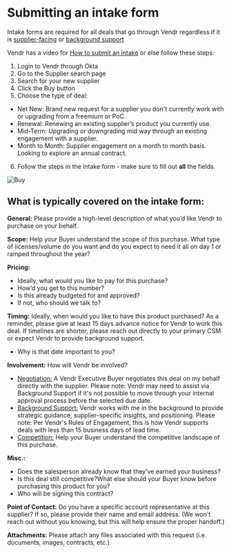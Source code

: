 # Submitting an intake form

Intake forms are required for all deals that go through Vendr regardless if it is [supplier-facing](../Vendr/supplier_facing) or [background support](../Vendr/background_support)

Vendr has a video for [How to submit an intake](https://vimeo.com/587847826/8417a2eb8e) or else follow these steps:

1. Login to Vendr through Okta
2. Go to the Supplier search page
3. Search for your new supplier
4. Click the Buy button
5. Choose the type of deal:

- Net New: Brand new request for a supplier you don't currently work with or upgrading from a freemium or PoC.
- Renewal: Renewing an existing supplier’s product you currently use.
- Mid-Term: Upgrading or downgrading mid way through an existing engagement with a supplier.
- Month to Month: Supplier engagement on a month to month basis. Looking to explore an annual contract.

6. Follow the steps in the intake form - make sure to fill out **all** the fields.

![Buy](https://storage.googleapis.com/sourcegraph-assets/Vendr%20-%20Buy%20%231.jpg)

## What is typically covered on the intake form:

**General:** Please provide a high-level description of what you’d like Vendr to purchase on your behalf.

**Scope:** Help your Buyer understand the scope of this purchase.
What type of licenses/volume do you want and do you expect to need it all on day 1 or ramped throughout the year?

**Pricing:**

- Ideally, what would you like to pay for this purchase?
- How’d you get to this number?
- Is this already budgeted for and approved?
- If not, who should we talk to?

**Timing:** Ideally, when would you like to have this product purchased? As a reminder, please give at least 15 days advance notice for Vendr to work this deal. If timelines are shorter, please reach out directly to your primary CSM or expect Vendr to provide background support.

- Why is that date important to you?

**Involvement:** How will Vendr be involved?

- [Negotiation:](../Vendr/supplier_facing) A Vendr Executive Buyer negotiates this deal on my behalf directly with the supplier. Please note: Vendr may need to assist via Background Support if it's not possible to move through your internal approval process before the selected due date.
- [Background Support:](../Vendr/background_support) Vendr works with me in the background to provide strategic guidance, supplier-specific insights, and positioning. Please note: Per Vendr's Rules of Engagement, this is how Vendr supports deals with less than 15 business days of lead time.
- [Competition:](../Vendr/market_intel) Help your Buyer understand the competitive landscape of this purchase.

**Misc.:**

- Does the salesperson already know that they’ve earned your business?
- Is this deal still competitive?What else should your Buyer know before purchasing this product for you?
- Who will be signing this contract?

**Point of Contact:** Do you have a specific account representative at this supplier? If so, please provide their name and email address. (We won't reach out without you knowing, but this will help ensure the proper handoff.)

**Attachments:** Please attach any files associated with this request (i.e. documents, images, contracts, etc.).
